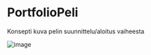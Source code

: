 # PortfolioPeli

Konsepti kuva pelin suunnittelu/aloitus vaiheesta

![image](https://github.com/AleksiHeikk/PortfolioPeli/assets/122449220/28e290cc-6789-4ba6-817d-8b47e688c144)
